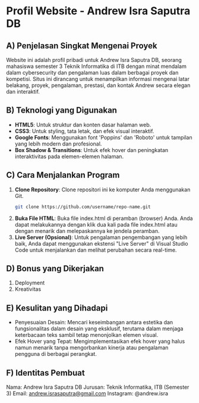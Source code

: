 # Profil Website - Andrew Isra Saputra DB

## A) Penjelasan Singkat Mengenai Proyek

Website ini adalah profil pribadi untuk Andrew Isra Saputra DB, seorang mahasiswa semester 3 Teknik Informatika di ITB dengan minat mendalam dalam cybersecurity dan pengalaman luas dalam berbagai proyek dan kompetisi. Situs ini dirancang untuk menampilkan informasi mengenai latar belakang, proyek, pengalaman, prestasi, dan kontak Andrew secara elegan dan interaktif.

## B) Teknologi yang Digunakan

- **HTML5**: Untuk struktur dan konten dasar halaman web.
- **CSS3**: Untuk styling, tata letak, dan efek visual interaktif.
- **Google Fonts**: Menggunakan font 'Poppins' dan 'Roboto' untuk tampilan yang lebih modern dan profesional.
- **Box Shadow & Transitions**: Untuk efek hover dan peningkatan interaktivitas pada elemen-elemen halaman.

## C) Cara Menjalankan Program

1. **Clone Repository**: Clone repositori ini ke komputer Anda menggunakan Git.
   ```bash
   git clone https://github.com/username/repo-name.git
2. **Buka File HTML**: Buka file index.html di peramban (browser) Anda.
Anda dapat melakukannya dengan klik dua kali pada file index.html atau dengan menarik dan melepaskannya ke jendela peramban.
3. **Live Server (Opsional)**: Untuk pengalaman pengembangan yang lebih baik, Anda dapat menggunakan ekstensi "Live Server" di Visual Studio Code untuk menjalankan dan melihat perubahan secara real-time.

## D) Bonus yang Dikerjakan
 1. Deployment
 2. Kreativitas

## E) Kesulitan yang Dihadapi
- Penyesuaian Desain: Mencari keseimbangan antara estetika dan fungsionalitas dalam desain yang eksklusif, terutama dalam menjaga keterbacaan teks sambil tetap menonjolkan elemen visual.
- Efek Hover yang Tepat: Mengimplementasikan efek hover yang halus namun menarik tanpa mengorbankan kinerja atau pengalaman pengguna di berbagai perangkat.

## F) Identitas Pembuat
Nama: Andrew Isra Saputra DB
Jurusan: Teknik Informatika, ITB (Semester 3)
Email: andrew.israsaputra@gmail.com
Instagram: @andrew.isra
